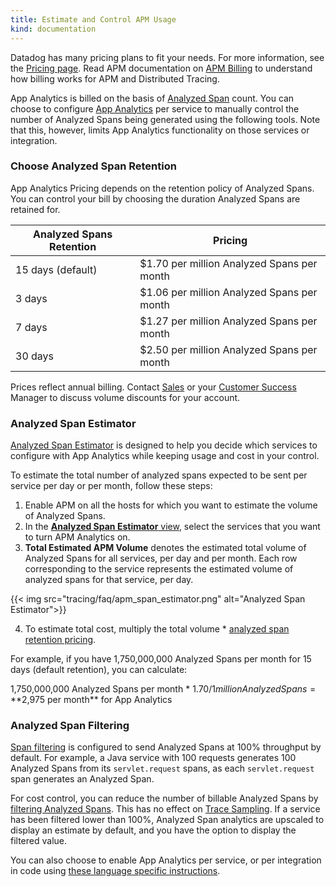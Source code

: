 ```yaml
---
title: Estimate and Control APM Usage
kind: documentation
---
```


Datadog has many pricing plans to fit your needs. For more information, see the [Pricing page][1].
Read APM documentation on [APM Billing][2] to understand how billing works for APM and Distributed Tracing.

App Analytics is billed on the basis of [Analyzed Span][3] count. You can choose to configure [App Analytics][4] per service to manually control the number of Analyzed Spans being generated using the following tools. Note that this, however, limits App Analytics functionality on those services or integration.

### Choose Analyzed Span Retention

App Analytics Pricing depends on the retention policy of Analyzed Spans. You can control your bill by choosing the duration Analyzed Spans are retained for.

| Analyzed Spans Retention | Pricing                                    |
|--------------------------|--------------------------------------------|
| 15 days (default)        | $1.70 per million Analyzed Spans per month |
| 3 days                   | $1.06 per million Analyzed Spans per month |
| 7 days                   | $1.27 per million Analyzed Spans per month |
| 30 days                  | $2.50 per million Analyzed Spans per month |

Prices reflect annual billing. Contact [Sales][5] or your [Customer Success][6] Manager to discuss volume discounts for your account.

### Analyzed Span Estimator
[Analyzed Span Estimator][7] is designed to help you decide which services to configure with App Analytics while keeping usage and cost in your control.

To estimate the total number of analyzed spans expected to be sent per service per day or per month, follow these steps:

1. Enable APM on all the hosts for which you want to estimate the volume of Analyzed Spans.
2. In the [**Analyzed Span Estimator** view][7], select the services that you want to turn APM Analytics on.
3. **Total Estimated APM Volume** denotes the estimated total volume of Analyzed Spans for all services, per day and per month. Each row corresponding to the service represents the estimated volume of analyzed spans for that service, per day.

  {{< img src="tracing/faq/apm_span_estimator.png" alt="Analyzed Span Estimator">}}

4. To estimate total cost, multiply the total volume * [analyzed span retention pricing][8].

For example, if you have 1,750,000,000 Analyzed Spans per month for 15 days (default retention), you can calculate:

1,750,000,000 Analyzed Spans per month * $1.70 / 1 million Analyzed Spans = **$2,975 per month** for App Analytics

### Analyzed Span Filtering

[Span filtering][9] is configured to send Analyzed Spans at 100% throughput by default. For example, a Java service with 100 requests generates 100 Analyzed Spans from its `servlet.request` spans, as each `servlet.request` span generates an Analyzed Span.

For cost control, you can reduce the number of billable Analyzed Spans by [filtering Analyzed Spans][9]. This has no effect on [Trace Sampling][10]. If a service has been filtered lower than 100%, Analyzed Span analytics are upscaled to display an estimate by default, and you have the option to display the filtered value.


You can also choose to enable App Analytics per service, or per integration in code using [these language specific instructions][11].


[1]: https://www.datadoghq.com/pricing
[2]: /account_management/billing/apm_distributed_tracing
[3]: /tracing/visualization/#apm-event
[4]: /tracing/app_analytics
[5]: mailto:sales@datadoghq.com
[6]: mailto:success@datadoghq.com
[7]: https://app.datadoghq.com/apm/docs/trace-search
[8]: /account_management/billing/usage_control_apm/#choose-analyzed-span-retention
[9]: https://app.datadoghq.com/apm/settings?env=datadoghq.com&activeTab=0
[10]: https://docs.datadoghq.com/tracing/guide/trace_sampling_and_storage
[11]: /tracing/app_analytics/?tab=java#configure-additional-services-optional
